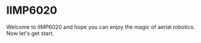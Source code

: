 # IIMP6020
Welcome to IIMP6020 and hope you can enjoy the magic of aerial robotics.
Now let's get start.